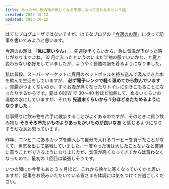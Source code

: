 ```yaml
---
title: あったかい飲み物が欲しくなる季節になってきたなあという話
created: 2023-10-12
updated: 2023-10-12
---
```


はてなブログユーザではないですが、はてなブログの「[今週のお題](https://blog.hatena.ne.jp/-/campaign/odai)」に従って記事を書いてみようと思います。

今週のお題は **「急に寒いやん」** 。先週後半くらいから、急に気温が下がった感じがありますよね。10 月に入ったというのにまだ半袖の服でいいかな、と夏と変わらない格好をしていましたが、ようやく長袖の服を着るようになりました。

私は普段、スーパーマーケットに専用のペットボトルを持ち込んで汲んできた水を飲んで生活をしていますが、 **必ず電子レンジで軽く温めてから飲んでいます** 。胃腸がつよくないのか、すぐお腹が痛くなったりトイレに引きこもることになったりするからです。夏は 600W で 30～40 秒ほど加熱して、ぬるいくらいの温度の水にしていますが、それも **先週末くらいから 1 分ほどあたためるようになりました** 。

仕事帰りに飲み物を片手に散歩することがよくあるのですが、そのときに買う飲み物も **そろそろ冷たいものよりあったかいものが良いなあ** と感じるようになりそうだなあと思っています。

昨年、コンビニにあるカップを購入して自分で入れるコーヒーを買ったことがなくて、勇気を出して挑戦していました。一度やった後は大したことないなと普通に買うことができるようになりましたが、気温が高くなってきてからは買わなくなったので、最初の 1 回目は緊張しそうです。

いつの間にか今年もあと 3 ヶ月ほど。これから徐々に寒くなっていくかと思いますが、記事をお読みいただいている皆さまも体調には気をつけてお過ごしください。

